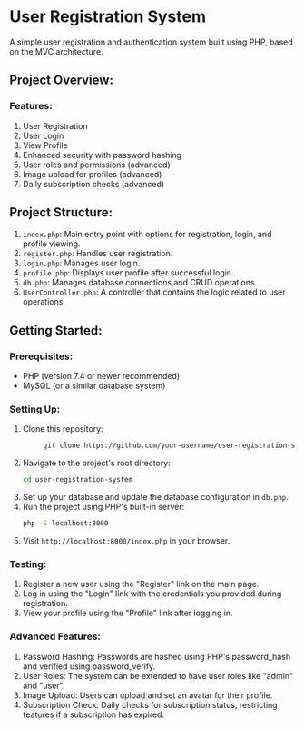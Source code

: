 # User Registration System

A simple user registration and authentication system built using PHP, based on the MVC architecture.

## Project Overview:

### Features:

1. User Registration
2. User Login
3. View Profile
4. Enhanced security with password hashing
5. User roles and permissions (advanced)
6. Image upload for profiles (advanced)
7. Daily subscription checks (advanced)

## Project Structure:

1. `index.php`: Main entry point with options for registration, login, and profile viewing.
2. `register.php`: Handles user registration.
3. `login.php`: Manages user login.
4. `profile.php`: Displays user profile after successful login.
5. `db.php`: Manages database connections and CRUD operations.
6. `UserController.php`: A controller that contains the logic related to user operations.

## Getting Started:

### Prerequisites:

- PHP (version 7.4 or newer recommended)
- MySQL (or a similar database system)

### Setting Up:

1. Clone this repository:
   ```bash
        git clone https://github.com/your-username/user-registration-system.git
    ```
2. Navigate to the project's root directory:
    ```bash
    cd user-registration-system
    ```
3. Set up your database and update the database configuration in `db.php`.
4. Run the project using PHP's built-in server:
    ```bash
    php -S localhost:8000
    ```
5. Visit `http://localhost:8000/index.php` in your browser.

### Testing:
1. Register a new user using the "Register" link on the main page.
2. Log in using the "Login" link with the credentials you provided during registration.
3. View your profile using the "Profile" link after logging in.


### Advanced Features:
1. Password Hashing: Passwords are hashed using PHP's password_hash and verified using password_verify.
2. User Roles: The system can be extended to have user roles like "admin" and "user".
3. Image Upload: Users can upload and set an avatar for their profile.
4. Subscription Check: Daily checks for subscription status, restricting features if a subscription has expired.

